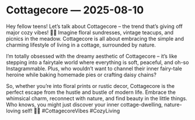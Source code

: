 # Cottagecore — 2025-08-10

Hey fellow teens! Let’s talk about Cottagecore – the trend that’s giving off major cozy vibes! 🌿🏡 Imagine floral sundresses, vintage teacups, and picnics in the meadow. Cottagecore is all about embracing the simple and charming lifestyle of living in a cottage, surrounded by nature.

I’m totally obsessed with the dreamy aesthetic of Cottagecore – it’s like stepping into a fairytale world where everything is soft, peaceful, and oh-so Instagrammable. Plus, who wouldn’t want to channel their inner fairy-tale heroine while baking homemade pies or crafting daisy chains?

So, whether you’re into floral prints or rustic decor, Cottagecore is the perfect escape from the hustle and bustle of modern life. Embrace the whimsical charm, reconnect with nature, and find beauty in the little things. Who knows, you might just discover your inner cottage-dwelling, nature-loving self! 🌸✨ #CottagecoreVibes #CozyLiving